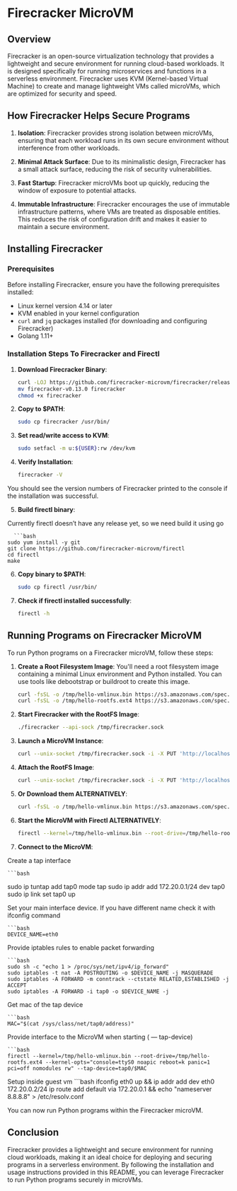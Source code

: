 # Firecracker MicroVM

## Overview

Firecracker is an open-source virtualization technology that provides a lightweight and secure environment for running cloud-based workloads. It is designed specifically for running microservices and functions in a serverless environment. Firecracker uses KVM (Kernel-based Virtual Machine) to create and manage lightweight VMs called microVMs, which are optimized for security and speed.

## How Firecracker Helps Secure Programs

1. **Isolation**: Firecracker provides strong isolation between microVMs, ensuring that each workload runs in its own secure environment without interference from other workloads.
   
2. **Minimal Attack Surface**: Due to its minimalistic design, Firecracker has a small attack surface, reducing the risk of security vulnerabilities.

3. **Fast Startup**: Firecracker microVMs boot up quickly, reducing the window of exposure to potential attacks.

4. **Immutable Infrastructure**: Firecracker encourages the use of immutable infrastructure patterns, where VMs are treated as disposable entities. This reduces the risk of configuration drift and makes it easier to maintain a secure environment.

## Installing Firecracker

### Prerequisites

Before installing Firecracker, ensure you have the following prerequisites installed:

- Linux kernel version 4.14 or later
- KVM enabled in your kernel configuration
- `curl` and `jq` packages installed (for downloading and configuring Firecracker)
- Golang 1.11+

### Installation Steps To Firecracker and Firectl

1. **Download Firecracker Binary**:

   ```bash
   curl -LOJ https://github.com/firecracker-microvm/firecracker/releases/download/v0.13.0/firecracker-v0.13.0
   mv firecracker-v0.13.0 firecracker
   chmod +x firecracker
   
2. **Copy to $PATH**:

   ```bash
   sudo cp firecracker /usr/bin/

3. **Set read/write access to KVM**:

   ```bash
   sudo setfacl -m u:${USER}:rw /dev/kvm

4. **Verify Installation**:

   ```bash
   firecracker -V

You should see the version numbers of Firecracker printed to the console if the installation was successful.

5. **Build firectl binary**:

Currently firectl doesn’t have any release yet, so we need build it using go
      
      ```bash
    sudo yum install -y git
    git clone https://github.com/firecracker-microvm/firectl
    cd firectl
    make

6. **Copy binary to $PATH**:

   ```bash
   sudo cp firectl /usr/bin/

7. **Check if firectl installed successfully**:

   ```bash
   firectl -h

## Running Programs on Firecracker MicroVM

To run Python programs on a Firecracker microVM, follow these steps:

1. **Create a Root Filesystem Image**: You'll need a root filesystem image containing a minimal Linux environment and Python installed. You can use tools like debootstrap or buildroot to create this image.

   ```bash
   curl -fsSL -o /tmp/hello-vmlinux.bin https://s3.amazonaws.com/spec.ccfc.min/img/hello/kernel/hello-vmlinux.bin
   curl -fsSL -o /tmp/hello-rootfs.ext4 https://s3.amazonaws.com/spec.ccfc.min/img/hello/fsfiles/hello-rootfs.ext4

3. **Start Firecracker with the RootFS Image**:
   
    ```bash
    ./firecracker --api-sock /tmp/firecracker.sock

4. **Launch a MicroVM Instance**:

   ```bash
   curl --unix-socket /tmp/firecracker.sock -i -X PUT 'http://localhost/machine-config' -H 'Accept: application/json' -H 'Content-Type: application/json' -d '{ "vcpu_count": 2, "mem_size_mib": 512 }'

5. **Attach the RootFS Image**:

   ```bash
   curl --unix-socket /tmp/firecracker.sock -i -X PUT 'http://localhost/drives/rootfs' -H 'Accept: application/json' -H 'Content-Type: application/json -d '{ "drive_id": "rootfs", "path_on_host": "<path_to_rootfs_image>", "is_root_device": true, "is_read_only": false }'

6. **Or Download them ALTERNATIVELY**:

   ```bash
   curl -fsSL -o /tmp/hello-vmlinux.bin https://s3.amazonaws.com/spec.ccfc.min/img/hello/kernel/hello-vmlinux.bincurl -fsSL -o /tmp/hello-rootfs.ext4 https://s3.amazonaws.com/spec.ccfc.min/img/hello/fsfiles/hello-rootfs.ext4

7. **Start the MicroVM with Firectl ALTERNATIVELY**:

   ```bash
   firectl --kernel=/tmp/hello-vmlinux.bin --root-drive=/tmp/hello-rootfs.ext4 --kernel-opts="console=ttyS0 noapic reboot=k panic=1 pci=off nomodules rw"

8. **Connect to the MicroVM**:

Create a tap interface

    ```bash
   sudo ip tuntap add tap0 mode tap
   sudo ip addr add 172.20.0.1/24 dev tap0
   sudo ip link set tap0 up

Set your main interface device. If you have different name check it with ifconfig command

    ```bash
    DEVICE_NAME=eth0

Provide iptables rules to enable packet forwarding

    ```bash
    sudo sh -c "echo 1 > /proc/sys/net/ipv4/ip_forward"
    sudo iptables -t nat -A POSTROUTING -o $DEVICE_NAME -j MASQUERADE
    sudo iptables -A FORWARD -m conntrack --ctstate RELATED,ESTABLISHED -j ACCEPT
    sudo iptables -A FORWARD -i tap0 -o $DEVICE_NAME -j 

Get mac of the tap device

    ```bash
    MAC="$(cat /sys/class/net/tap0/address)"

Provide interface to the MicroVM when starting ( — tap-device)

    ```bash
    firectl --kernel=/tmp/hello-vmlinux.bin --root-drive=/tmp/hello-rootfs.ext4 --kernel-opts="console=ttyS0 noapic reboot=k panic=1 pci=off nomodules rw" --tap-device=tap0/$MAC

Setup inside guest vm
    ```bash
    ifconfig eth0 up && ip addr add dev eth0 172.20.0.2/24
    ip route add default via 172.20.0.1 && echo "nameserver 8.8.8.8" > /etc/resolv.conf

You can now run Python programs within the Firecracker microVM.

## Conclusion

Firecracker provides a lightweight and secure environment for running cloud workloads, making it an ideal choice for deploying and securing programs in a serverless environment. By following the installation and usage instructions provided in this README, you can leverage Firecracker to run Python programs securely in microVMs.






